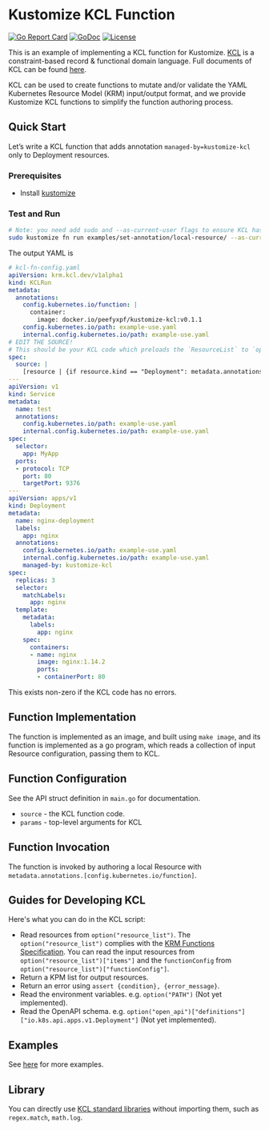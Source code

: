 # Kustomize KCL Function

[![Go Report Card](https://goreportcard.com/badge/github.com/KusionStack/kustomize-kcl)](https://goreportcard.com/report/github.com/KusionStack/kustomize-kcl)
[![GoDoc](https://godoc.org/github.com/KusionStack/kustomize-kcl?status.svg)](https://godoc.org/github.com/KusionStack/kustomize-kcl)
[![License](https://img.shields.io/badge/License-Apache%202.0-blue.svg)](https://github.com/KusionStack/kustomize-kcl/blob/main/LICENSE)

This is an example of implementing a KCL function for Kustomize. [KCL](https://github.com/KusionStack/KCLVM) is a constraint-based record & functional domain language. Full documents of KCL can be found [here](https://kcl-lang.io/).

KCL can be used to create functions to mutate and/or validate the YAML Kubernetes Resource Model (KRM) input/output format, and we provide Kustomize KCL functions to simplify the function authoring process.

## Quick Start

Let’s write a KCL function that adds annotation `managed-by=kustomize-kcl` only to Deployment resources.

### Prerequisites

+ Install [kustomize](https://github.com/kubernetes-sigs/kustomize)

### Test and Run

```bash
# Note: you need add sudo and --as-current-user flags to ensure KCL has permission to write temp files in the container filesystem.
sudo kustomize fn run examples/set-annotation/local-resource/ --as-current-user --dry-run
```

The output YAML is

```yaml
# kcl-fn-config.yaml
apiVersion: krm.kcl.dev/v1alpha1
kind: KCLRun
metadata:
  annotations:
    config.kubernetes.io/function: |
      container:
        image: docker.io/peefyxpf/kustomize-kcl:v0.1.1
    config.kubernetes.io/path: example-use.yaml
    internal.config.kubernetes.io/path: example-use.yaml
# EDIT THE SOURCE!
# This should be your KCL code which preloads the `ResourceList` to `option("resource_list")
spec:
  source: |
    [resource | {if resource.kind == "Deployment": metadata.annotations: {"managed-by" = "kustomize-kcl"}} for resource in option("resource_list").items]
---
apiVersion: v1
kind: Service
metadata:
  name: test
  annotations:
    config.kubernetes.io/path: example-use.yaml
    internal.config.kubernetes.io/path: example-use.yaml
spec:
  selector:
    app: MyApp
  ports:
  - protocol: TCP
    port: 80
    targetPort: 9376
---
apiVersion: apps/v1
kind: Deployment
metadata:
  name: nginx-deployment
  labels:
    app: nginx
  annotations:
    config.kubernetes.io/path: example-use.yaml
    internal.config.kubernetes.io/path: example-use.yaml
    managed-by: kustomize-kcl
spec:
  replicas: 3
  selector:
    matchLabels:
      app: nginx
  template:
    metadata:
      labels:
        app: nginx
    spec:
      containers:
      - name: nginx
        image: nginx:1.14.2
        ports:
        - containerPort: 80
```

This exists non-zero if the KCL code has no errors.

## Function Implementation

The function is implemented as an image, and built using `make image`, and its function is implemented as a go program, which reads a collection of input Resource configuration, passing them to KCL.

## Function Configuration

See the API struct definition in `main.go` for documentation.

+ `source` - the KCL function code.
+ `params` - top-level arguments for KCL

## Function Invocation

The function is invoked by authoring a local Resource with `metadata.annotations.[config.kubernetes.io/function]`.

## Guides for Developing KCL

Here's what you can do in the KCL script:

+ Read resources from `option("resource_list")`. The `option("resource_list")` complies with the [KRM Functions Specification](https://kpt.dev/book/05-developing-functions/01-functions-specification). You can read the input resources from `option("resource_list")["items"]` and the `functionConfig` from `option("resource_list")["functionConfig"]`.
+ Return a KPM list for output resources.
+ Return an error using `assert {condition}, {error_message}`.
+ Read the environment variables. e.g. `option("PATH")` (Not yet implemented).
+ Read the OpenAPI schema. e.g. `option("open_api")["definitions"]["io.k8s.api.apps.v1.Deployment"]` (Not yet implemented).

## Examples

See [here](https://github.com/KusionStack/krm-kcl/tree/main/examples) for more examples.

## Library

You can directly use [KCL standard libraries](https://kcl-lang.io/docs/reference/model/overview) without importing them, such as `regex.match`, `math.log`.
